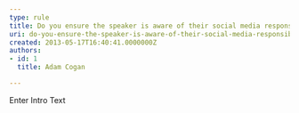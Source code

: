 ```yaml
---
type: rule
title: Do you ensure the speaker is aware of their social media responsibilities?
uri: do-you-ensure-the-speaker-is-aware-of-their-social-media-responsibilities
created: 2013-05-17T16:40:41.0000000Z
authors:
- id: 1
  title: Adam Cogan

---
```


 Enter Intro Text 
